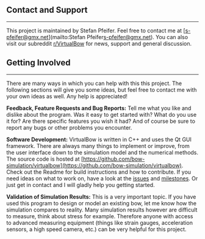 ## Contact and Support
---

This project is maintained by Stefan Pfeifer. Feel free to contact me at [s-pfeifer@gmx.net](mailto:Stefan Pfeifer<s-pfeifer@gmx.net>).
You can also visit our subreddit [r/VirtualBow](https://www.reddit.com/r/VirtualBow) for news, support and general discussion.

## Getting Involved
---

There are many ways in which you can help with this this project.
The following sections will give you some ideas, but feel free to contact me with your own ideas as well.
Any help is appreciated!

**Feedback, Feature Requests and Bug Reports:** Tell me what you like and dislike about the program. Was it easy to get started with?
What do you use it for? Are there specific features you wish it had?
And of course be sure to report any bugs or other problems you encounter.

**Software Development:** VirtualBow is written in C++ and uses the Qt GUI framework.
There are always many things to implement or improve, from the user interface down to the simulation model and the numerical methods.
The source code is hosted at [https://github.com/bow-simulation/virtualbow](https://github.com/bow-simulation/virtualbow).
Check out the Readme for build instructions and how to contribute.
If you need ideas on what to work on, have a look at the [issues](https://github.com/bow-simulation/virtualbow/issues) and [milestones](https://github.com/bow-simulation/virtualbow/milestones).
Or just get in contact and I will gladly help you getting started.

**Validation of Simulation Results:** This is a very important topic.
If you have used this program to design or model an existing bow, let me know how the simulation compares to reality.
Many simulation results however are difficult to measure, think about stress for example.
Therefore anyone with access to advanced measuring equipment (things like strain gauges, acceleration sensors, a high speed camera, etc.) can be very helpful for this project.
